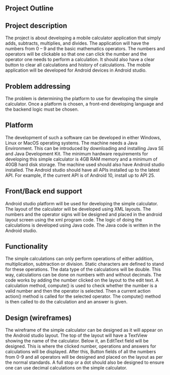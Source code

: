 ## Project Outline
## Project description
The project is about developing a mobile calculator application that simply adds, subtracts, multiplies, and divides. The application will have the numbers from 0 – 9 and the basic mathematics operators. The numbers and operators will be clickable so that one can click the number and the operator one needs to perform a calculation. It should also have a clear button to clear all calculations and history of calculations. The mobile application will be developed for Android devices in Android studio. 
## Problem addressing
The problem is determining the platform to use for developing the simple calculator. Once a platform is chosen, a front-end developing language and the backend logic must be chosen. 
## Platform
The development of such a software can be developed in either Windows, Linux or MacOS operating systems. The machine needs a Java Environment. This can be introduced by downloading and installing Java SE and Java Development Kit. The minimum hardware requirements for developing this simple calculator is 4GB RAM memory and a minimum of 40GB hard disk storage. The machine used should also have Android studio installed. The Android studio should have all APIs installed up to the latest API. For example, if the current API is of Android 10, install up to API 25. 
## Front/Back end support
Android studio platform will be used for developing the simple calculator. The layout of the calculator will be developed using XML layouts. The numbers and the operator signs will be designed and placed in the android layout screen using the xml program code. The logic of doing the calculations is developed using Java code. The Java code is written in the Android studio. 
## Functionality
The simple calculations can only perform operations of either addition, multiplication, subtraction or division. Static characters are defined to stand for these operations. The data type of the calculations will be double. This way, calculations can be done on numbers with and without decimals. The code works by adding the number clicked on the layout to the edit text. A calculation method, compute() is used to check whether the number is a valid number and then the operator is selected.  Then a current action action() method is called for the selected operator. The compute() method is then called to do the calculation and an answer is given. 
## Design (wireframes)
The wireframe of the simple calculator can be designed as it will appear on the Android studio layout. The top of the layout will have a TextView showing the name of the calculator. Below it, an EditText field will be designed. This is where the clicked number, operations and answers for calculations will be displayed. After this, Button fields of all the numbers from 0-9 and all operators will be designed and placed on the layout as per the normal standards. A full stop or a dot should also be designed to ensure one can use decimal calculations on the simple calculator. 
